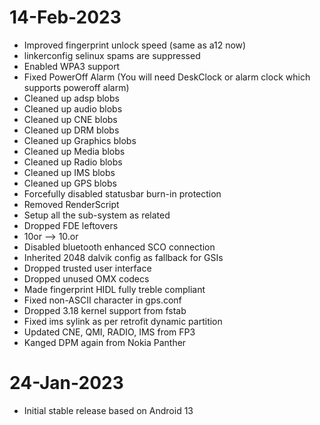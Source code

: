 # 14-Feb-2023
- Improved fingerprint unlock speed (same as a12 now)
- linkerconfig selinux spams are suppressed
- Enabled WPA3 support
- Fixed PowerOff Alarm (You will need DeskClock or alarm clock which supports poweroff alarm)
- Cleaned up adsp blobs
- Cleaned up audio blobs
- Cleaned up CNE blobs
- Cleaned up DRM blobs
- Cleaned up Graphics blobs
- Cleaned up Media blobs
- Cleaned up Radio blobs
- Cleaned up IMS blobs
- Cleaned up GPS blobs
- Forcefully disabled statusbar burn-in protection
- Removed RenderScript
- Setup all the sub-system as related
- Dropped FDE leftovers
- 10or --> 10.or
- Disabled bluetooth enhanced SCO connection
- Inherited 2048 dalvik config as fallback for GSIs
- Dropped trusted user interface 
- Dropped unused OMX codecs 
- Made fingerprint HIDL fully treble compliant 
- Fixed non-ASCII character in gps.conf
- Dropped 3.18 kernel support from fstab
- Fixed ims sylink as per retrofit dynamic partition
- Updated CNE, QMI, RADIO, IMS from FP3
- Kanged DPM again from Nokia Panther

# 24-Jan-2023
- Initial stable release based on Android 13
